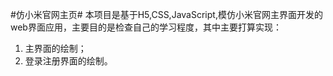 #仿小米官网主页#
本项目是基于H5,CSS,JavaScript,模仿小米官网主界面开发的web界面应用，主要目的是检查自己的学习程度，其中主要打算实现：
1. 主界面的绘制；
2. 登录注册界面的绘制。
